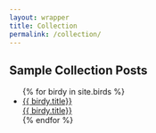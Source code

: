 ```yaml
---
layout: wrapper
title: Collection
permalink: /collection/
---
```


<!-- https://www.youtube.com/watch?v=o7ygmIRgvUA -->

<div id="blogListSection">
  <div id="collectionHero"></div>

<div id="blogListBackground">
<h2 id="blogTitle">Sample Collection Posts</h2>
    <ul>
      {% for birdy in site.birds %}
  <li class="birdy" id="blogList">
    <a class="button" href="{{ birdy.url }}">
      <div>{{ birdy.title}}</div>
      <div>{{ birdy.title}}</div>
    </a>
  </li>
      {% endfor %}
    </ul>
</div>
